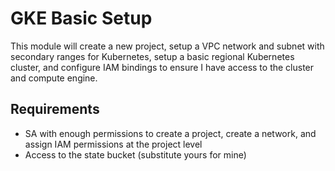 # GKE Basic Setup

This module will create a new project, setup a VPC network and subnet with
secondary ranges for Kubernetes, setup a basic regional Kubernetes cluster,
and configure IAM bindings to ensure I have access to the cluster and compute
engine.

## Requirements

* SA with enough permissions to create a project, create a network, and assign IAM permissions at the project level
* Access to the state bucket (substitute yours for mine)